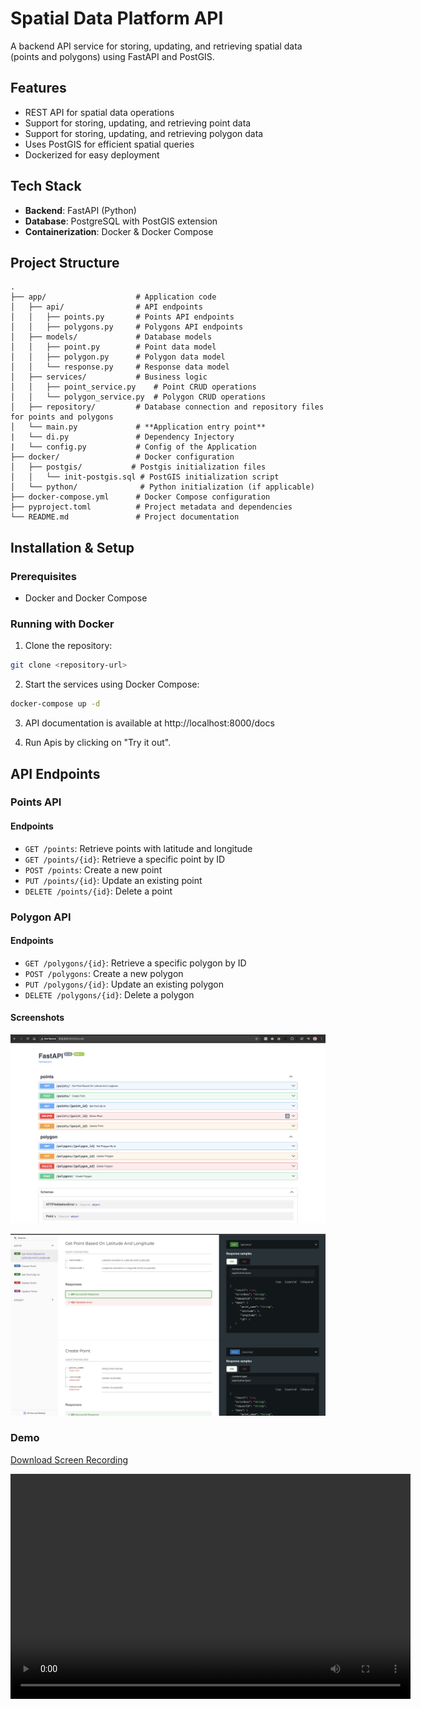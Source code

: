 # Spatial Data Platform API

A backend API service for storing, updating, and retrieving spatial data (points and polygons) using FastAPI and PostGIS.

## Features

- REST API for spatial data operations
- Support for storing, updating, and retrieving point data
- Support for storing, updating, and retrieving polygon data
- Uses PostGIS for efficient spatial queries
- Dockerized for easy deployment

## Tech Stack

- **Backend**: FastAPI (Python)
- **Database**: PostgreSQL with PostGIS extension
- **Containerization**: Docker & Docker Compose

## Project Structure

```
.
├── app/                    # Application code
│   ├── api/                # API endpoints
│   │   ├── points.py       # Points API endpoints
│   │   ├── polygons.py     # Polygons API endpoints
│   ├── models/             # Database models
│   │   ├── point.py        # Point data model
│   │   ├── polygon.py      # Polygon data model
│   │   └── response.py     # Response data model
│   ├── services/           # Business logic
│   │   ├── point_service.py    # Point CRUD operations
│   │   └── polygon_service.py  # Polygon CRUD operations
│   ├── repository/         # Database connection and repository files for points and polygons
│   └── main.py             # **Application entry point**
|   └── di.py               # Dependency Injectory
|   └── config.py           # Config of the Application
├── docker/                 # Docker configuration
│   ├── postgis/           # Postgis initialization files
│   │   └── init-postgis.sql # PostGIS initialization script
│   └── python/              # Python initialization (if applicable)
├── docker-compose.yml      # Docker Compose configuration
├── pyproject.toml          # Project metadata and dependencies
└── README.md               # Project documentation
```

## Installation & Setup

### Prerequisites

- Docker and Docker Compose

### Running with Docker

1. Clone the repository:

```bash
git clone <repository-url>
```

2. Start the services using Docker Compose:

```bash
docker-compose up -d
```

3. API documentation is available at http://localhost:8000/docs

4. Run Apis by clicking on "Try it out".


## API Endpoints

### Points API

#### Endpoints

- `GET /points`: Retrieve points with latitude and longitude
- `GET /points/{id}`: Retrieve a specific point by ID
- `POST /points`: Create a new point
- `PUT /points/{id}`: Update an existing point
- `DELETE /points/{id}`: Delete a point

### Polygon API

#### Endpoints
- `GET /polygons/{id}`: Retrieve a specific polygon by ID
- `POST /polygons`: Create a new polygon
- `PUT /polygons/{id}`: Update an existing polygon
- `DELETE /polygons/{id}`: Delete a polygon

#### Screenshots

![Swagger and Open Api](assets/Swagger.png)

![ReDoc](assets/ReDoc.png)


### Demo


[Download Screen Recording](assets/Recording.mov)


<video width="640" height="360" controls>
    <source src="assets/Recording.mov" type="video/quicktime">
    Your browser does not support the video tag.
</video>